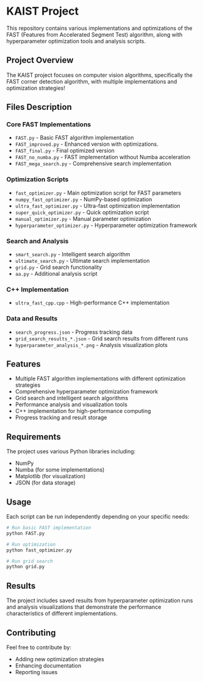 
# KAIST Project

This repository contains various implementations and optimizations of the FAST (Features from Accelerated Segment Test) algorithm, along with hyperparameter optimization tools and analysis scripts.

## Project Overview



The KAIST project focuses on computer vision algorithms, specifically the FAST corner detection algorithm, with multiple implementations and optimization strategies!


## Files Description


### Core FAST Implementations
- `FAST.py` - Basic FAST algorithm implementation
- `FAST_improved.py` - Enhanced version with optimizations.
- `FAST_final.py` - Final optimized version
- `FAST_no_numba.py` - FAST implementation without Numba acceleration
- `FAST_mega_search.py` - Comprehensive search implementation

### Optimization Scripts
- `fast_optimizer.py` - Main optimization script for FAST parameters
- `numpy_fast_optimizer.py` - NumPy-based optimization
- `ultra_fast_optimizer.py` - Ultra-fast optimization implementation
- `super_quick_optimizer.py` - Quick optimization script
- `manual_optimizer.py` - Manual parameter optimization
- `hyperparameter_optimizer.py` - Hyperparameter optimization framework

### Search and Analysis
- `smart_search.py` - Intelligent search algorithm
- `ultimate_search.py` - Ultimate search implementation
- `grid.py` - Grid search functionality
- `aa.py` - Additional analysis script

### C++ Implementation
- `ultra_fast_cpp.cpp` - High-performance C++ implementation

### Data and Results
- `search_progress.json` - Progress tracking data
- `grid_search_results_*.json` - Grid search results from different runs
- `hyperparameter_analysis_*.png` - Analysis visualization plots

## Features

- Multiple FAST algorithm implementations with different optimization strategies
- Comprehensive hyperparameter optimization framework
- Grid search and intelligent search algorithms
- Performance analysis and visualization tools
- C++ implementation for high-performance computing
- Progress tracking and result storage

## Requirements

The project uses various Python libraries including:
- NumPy
- Numba (for some implementations)
- Matplotlib (for visualization)
- JSON (for data storage)

## Usage

Each script can be run independently depending on your specific needs:

```bash
# Run basic FAST implementation
python FAST.py

# Run optimization
python fast_optimizer.py

# Run grid search
python grid.py
```

## Results

The project includes saved results from hyperparameter optimization runs and analysis visualizations that demonstrate the performance characteristics of different implementations.

## Contributing

Feel free to contribute by:
- Adding new optimization strategies
- Enhancing documentation
- Reporting issues



